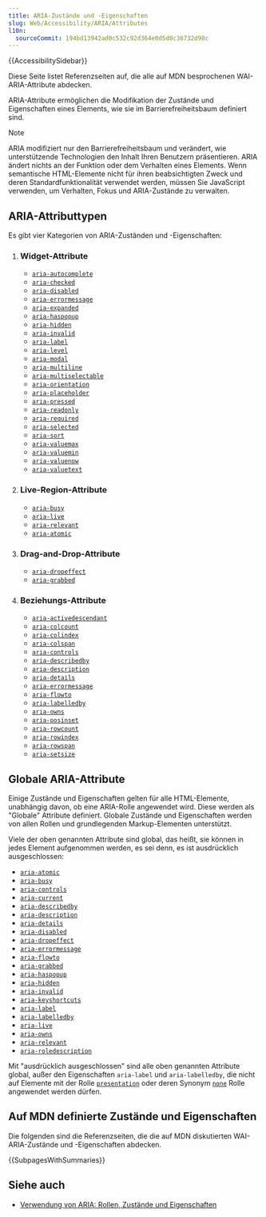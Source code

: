 ```yaml
---
title: ARIA-Zustände und -Eigenschaften
slug: Web/Accessibility/ARIA/Attributes
l10n:
  sourceCommit: 194bd13942ad0c532c92d364e0d5d0c36732d98c
---
```


{{AccessibilitySidebar}}

Diese Seite listet Referenzseiten auf, die alle auf MDN besprochenen <abbr>WAI-ARIA</abbr>-Attribute abdecken.

<abbr>ARIA</abbr>-Attribute ermöglichen die Modifikation der Zustände und Eigenschaften eines Elements, wie sie im Barrierefreiheitsbaum definiert sind.

> [!NOTE]
> ARIA modifiziert nur den Barrierefreiheitsbaum und verändert, wie unterstützende Technologien den Inhalt Ihren Benutzern präsentieren. ARIA ändert nichts an der Funktion oder dem Verhalten eines Elements. Wenn semantische HTML-Elemente nicht für ihren beabsichtigten Zweck und deren Standardfunktionalität verwendet werden, müssen Sie JavaScript verwenden, um Verhalten, Fokus und ARIA-Zustände zu verwalten.

## ARIA-Attributtypen

Es gibt vier Kategorien von ARIA-Zuständen und -Eigenschaften:

1. ### Widget-Attribute

   - [`aria-autocomplete`](/de/docs/Web/Accessibility/ARIA/Attributes/aria-autocomplete)
   - [`aria-checked`](/de/docs/Web/Accessibility/ARIA/Attributes/aria-checked)
   - [`aria-disabled`](/de/docs/Web/Accessibility/ARIA/Attributes/aria-disabled)
   - [`aria-errormessage`](/de/docs/Web/Accessibility/ARIA/Attributes/aria-errormessage)
   - [`aria-expanded`](/de/docs/Web/Accessibility/ARIA/Attributes/aria-expanded)
   - [`aria-haspopup`](/de/docs/Web/Accessibility/ARIA/Attributes/aria-haspopup)
   - [`aria-hidden`](/de/docs/Web/Accessibility/ARIA/Attributes/aria-hidden)
   - [`aria-invalid`](/de/docs/Web/Accessibility/ARIA/Attributes/aria-invalid)
   - [`aria-label`](/de/docs/Web/Accessibility/ARIA/Attributes/aria-label)
   - [`aria-level`](/de/docs/Web/Accessibility/ARIA/Attributes/aria-level)
   - [`aria-modal`](/de/docs/Web/Accessibility/ARIA/Attributes/aria-modal)
   - [`aria-multiline`](/de/docs/Web/Accessibility/ARIA/Attributes/aria-multiline)
   - [`aria-multiselectable`](/de/docs/Web/Accessibility/ARIA/Attributes/aria-multiselectable)
   - [`aria-orientation`](/de/docs/Web/Accessibility/ARIA/Attributes/aria-orientation)
   - [`aria-placeholder`](/de/docs/Web/Accessibility/ARIA/Attributes/aria-placeholder)
   - [`aria-pressed`](/de/docs/Web/Accessibility/ARIA/Attributes/aria-pressed)
   - [`aria-readonly`](/de/docs/Web/Accessibility/ARIA/Attributes/aria-readonly)
   - [`aria-required`](/de/docs/Web/Accessibility/ARIA/Attributes/aria-required)
   - [`aria-selected`](/de/docs/Web/Accessibility/ARIA/Attributes/aria-selected)
   - [`aria-sort`](/de/docs/Web/Accessibility/ARIA/Attributes/aria-sort)
   - [`aria-valuemax`](/de/docs/Web/Accessibility/ARIA/Attributes/aria-valuemax)
   - [`aria-valuemin`](/de/docs/Web/Accessibility/ARIA/Attributes/aria-valuemin)
   - [`aria-valuenow`](/de/docs/Web/Accessibility/ARIA/Attributes/aria-valuenow)
   - [`aria-valuetext`](/de/docs/Web/Accessibility/ARIA/Attributes/aria-valuetext)

2. ### Live-Region-Attribute

   - [`aria-busy`](/de/docs/Web/Accessibility/ARIA/Attributes/aria-busy)
   - [`aria-live`](/de/docs/Web/Accessibility/ARIA/Attributes/aria-live)
   - [`aria-relevant`](/de/docs/Web/Accessibility/ARIA/Attributes/aria-relevant)
   - [`aria-atomic`](/de/docs/Web/Accessibility/ARIA/Attributes/aria-atomic)

3. ### Drag-and-Drop-Attribute

   - [`aria-dropeffect`](/de/docs/Web/Accessibility/ARIA/Attributes/aria-dropeffect)
   - [`aria-grabbed`](/de/docs/Web/Accessibility/ARIA/Attributes/aria-grabbed)

4. ### Beziehungs-Attribute

   - [`aria-activedescendant`](/de/docs/Web/Accessibility/ARIA/Attributes/aria-activedescendant)
   - [`aria-colcount`](/de/docs/Web/Accessibility/ARIA/Attributes/aria-colcount)
   - [`aria-colindex`](/de/docs/Web/Accessibility/ARIA/Attributes/aria-colindex)
   - [`aria-colspan`](/de/docs/Web/Accessibility/ARIA/Attributes/aria-colspan)
   - [`aria-controls`](/de/docs/Web/Accessibility/ARIA/Attributes/aria-controls)
   - [`aria-describedby`](/de/docs/Web/Accessibility/ARIA/Attributes/aria-describedby)
   - [`aria-description`](/de/docs/Web/Accessibility/ARIA/Attributes/aria-description)
   - [`aria-details`](/de/docs/Web/Accessibility/ARIA/Attributes/aria-details)
   - [`aria-errormessage`](/de/docs/Web/Accessibility/ARIA/Attributes/aria-errormessage)
   - [`aria-flowto`](/de/docs/Web/Accessibility/ARIA/Attributes/aria-flowto)
   - [`aria-labelledby`](/de/docs/Web/Accessibility/ARIA/Attributes/aria-labelledby)
   - [`aria-owns`](/de/docs/Web/Accessibility/ARIA/Attributes/aria-owns)
   - [`aria-posinset`](/de/docs/Web/Accessibility/ARIA/Attributes/aria-posinset)
   - [`aria-rowcount`](/de/docs/Web/Accessibility/ARIA/Attributes/aria-rowcount)
   - [`aria-rowindex`](/de/docs/Web/Accessibility/ARIA/Attributes/aria-rowindex)
   - [`aria-rowspan`](/de/docs/Web/Accessibility/ARIA/Attributes/aria-rowspan)
   - [`aria-setsize`](/de/docs/Web/Accessibility/ARIA/Attributes/aria-setsize)

## Globale ARIA-Attribute

Einige Zustände und Eigenschaften gelten für alle HTML-Elemente, unabhängig davon, ob eine ARIA-Rolle angewendet wird. Diese werden als "Globale" Attribute definiert. Globale Zustände und Eigenschaften werden von allen Rollen und grundlegenden Markup-Elementen unterstützt.

Viele der oben genannten Attribute sind global, das heißt, sie können in jedes Element aufgenommen werden, es sei denn, es ist ausdrücklich ausgeschlossen:

- [`aria-atomic`](/de/docs/Web/Accessibility/ARIA/Attributes/aria-atomic)
- [`aria-busy`](/de/docs/Web/Accessibility/ARIA/Attributes/aria-busy)
- [`aria-controls`](/de/docs/Web/Accessibility/ARIA/Attributes/aria-controls)
- [`aria-current`](/de/docs/Web/Accessibility/ARIA/Attributes/aria-current)
- [`aria-describedby`](/de/docs/Web/Accessibility/ARIA/Attributes/aria-describedby)
- [`aria-description`](/de/docs/Web/Accessibility/ARIA/Attributes/aria-description)
- [`aria-details`](/de/docs/Web/Accessibility/ARIA/Attributes/aria-details)
- [`aria-disabled`](/de/docs/Web/Accessibility/ARIA/Attributes/aria-disabled)
- [`aria-dropeffect`](/de/docs/Web/Accessibility/ARIA/Attributes/aria-dropeffect)
- [`aria-errormessage`](/de/docs/Web/Accessibility/ARIA/Attributes/aria-errormessage)
- [`aria-flowto`](/de/docs/Web/Accessibility/ARIA/Attributes/aria-flowto)
- [`aria-grabbed`](/de/docs/Web/Accessibility/ARIA/Attributes/aria-grabbed)
- [`aria-haspopup`](/de/docs/Web/Accessibility/ARIA/Attributes/aria-haspopup)
- [`aria-hidden`](/de/docs/Web/Accessibility/ARIA/Attributes/aria-hidden)
- [`aria-invalid`](/de/docs/Web/Accessibility/ARIA/Attributes/aria-invalid)
- [`aria-keyshortcuts`](/de/docs/Web/Accessibility/ARIA/Attributes/aria-keyshortcuts)
- [`aria-label`](/de/docs/Web/Accessibility/ARIA/Attributes/aria-label)
- [`aria-labelledby`](/de/docs/Web/Accessibility/ARIA/Attributes/aria-labelledby)
- [`aria-live`](/de/docs/Web/Accessibility/ARIA/Attributes/aria-live)
- [`aria-owns`](/de/docs/Web/Accessibility/ARIA/Attributes/aria-owns)
- [`aria-relevant`](/de/docs/Web/Accessibility/ARIA/Attributes/aria-relevant)
- [`aria-roledescription`](/de/docs/Web/Accessibility/ARIA/Attributes/aria-roledescription)

Mit "ausdrücklich ausgeschlossen" sind alle oben genannten Attribute global, außer den Eigenschaften `aria-label` und `aria-labelledby`, die nicht auf Elemente mit der Rolle [`presentation`](/de/docs/Web/Accessibility/ARIA/Roles/presentation_role) oder deren Synonym [`none`](/de/docs/Web/Accessibility/ARIA/Roles/none_role) Rolle angewendet werden dürfen.

## Auf MDN definierte Zustände und Eigenschaften

Die folgenden sind die Referenzseiten, die die auf <abbr>MDN</abbr> diskutierten <abbr>WAI-ARIA</abbr>-Zustände und -Eigenschaften abdecken.

{{SubpagesWithSummaries}}

## Siehe auch

- [Verwendung von ARIA: Rollen, Zustände und Eigenschaften](/de/docs/Web/Accessibility/ARIA/ARIA_Techniques)
